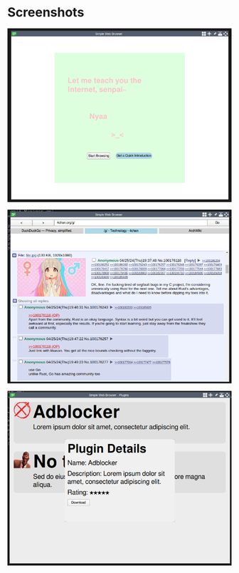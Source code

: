 # Screenshots

![Welcome screen](./screenshots/1.png)

![Main screen](./screenshots/2.png)

![Plugins screen](./screenshots/3.png)

